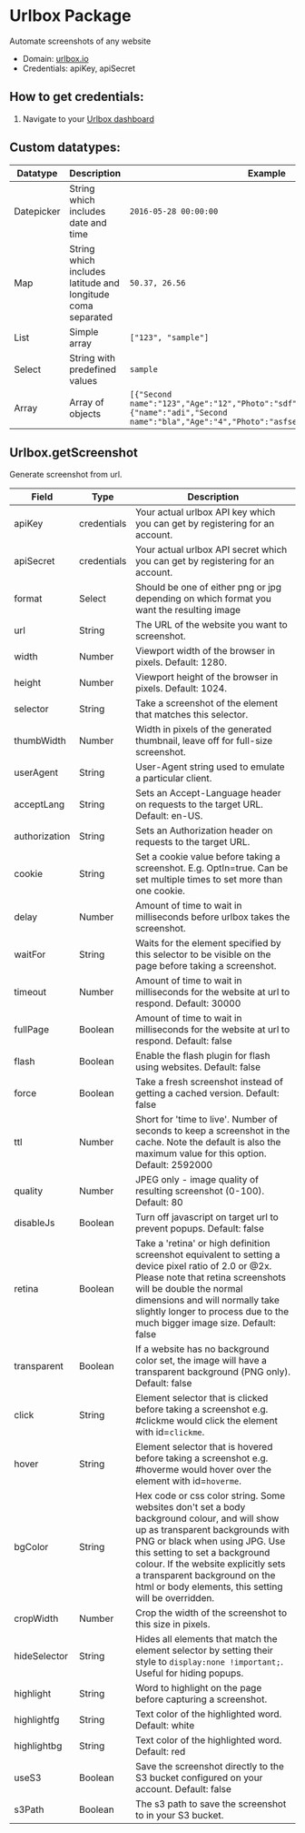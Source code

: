 # Urlbox Package
Automate screenshots of any website
* Domain: [urlbox.io](https://urlbox.io)
* Credentials: apiKey, apiSecret

## How to get credentials: 
1. Navigate to your [Urlbox dashboard](https://urlbox.io/dashboard) 


## Custom datatypes:
 |Datatype|Description|Example
 |--------|-----------|----------
 |Datepicker|String which includes date and time|```2016-05-28 00:00:00```
 |Map|String which includes latitude and longitude coma separated|```50.37, 26.56```
 |List|Simple array|```["123", "sample"]```
 |Select|String with predefined values|```sample```
 |Array|Array of objects|```[{"Second name":"123","Age":"12","Photo":"sdf","Draft":"sdfsdf"},{"name":"adi","Second name":"bla","Age":"4","Photo":"asfserwe","Draft":"sdfsdf"}] ```

## Urlbox.getScreenshot
Generate screenshot from url.

| Field        | Type       | Description
|--------------|------------|----------
| apiKey       | credentials| Your actual urlbox API key which you can get by registering for an account.
| apiSecret    | credentials| Your actual urlbox API secret which you can get by registering for an account.
| format       | Select     | Should be one of either png or jpg depending on which format you want the resulting image
| url          | String     | The URL of the website you want to screenshot.
| width        | Number     | Viewport width of the browser in pixels. Default: 1280.
| height       | Number     | Viewport height of the browser in pixels. Default: 1024.
| selector     | String     | Take a screenshot of the element that matches this selector.
| thumbWidth   | Number     | Width in pixels of the generated thumbnail, leave off for full-size screenshot.
| userAgent    | String     | User-Agent string used to emulate a particular client.
| acceptLang   | String     | Sets an Accept-Language header on requests to the target URL. Default: en-US.
| authorization| String     | Sets an Authorization header on requests to the target URL.
| cookie       | String     | Set a cookie value before taking a screenshot. E.g. OptIn=true. Can be set multiple times to set more than one cookie.
| delay        | Number     | Amount of time to wait in milliseconds before urlbox takes the screenshot.
| waitFor      | String     | Waits for the element specified by this selector to be visible on the page before taking a screenshot.
| timeout      | Number     | Amount of time to wait in milliseconds for the website at url to respond. Default: 30000
| fullPage     | Boolean    | Amount of time to wait in milliseconds for the website at url to respond. Default: false
| flash        | Boolean    | Enable the flash plugin for flash using websites. Default: false
| force        | Boolean    | Take a fresh screenshot instead of getting a cached version. Default: false
| ttl          | Number     | Short for 'time to live'. Number of seconds to keep a screenshot in the cache. Note the default is also the maximum value for this option. Default: 2592000
| quality      | Number     | JPEG only - image quality of resulting screenshot (0-100). Default: 80
| disableJs    | Boolean    | Turn off javascript on target url to prevent popups. Default: false
| retina       | Boolean    | Take a 'retina' or high definition screenshot equivalent to setting a device pixel ratio of 2.0 or @2x. Please note that retina screenshots will be double the normal dimensions and will normally take slightly longer to process due to the much bigger image size. Default: false
| transparent  | Boolean    | If a website has no background color set, the image will have a transparent background (PNG only). Default: false
| click        | String     | Element selector that is clicked before taking a screenshot e.g. #clickme would click the element with id=`clickme`.
| hover        | String     | Element selector that is hovered before taking a screenshot e.g. #hoverme would hover over the element with id=`hoverme`.
| bgColor      | String     | Hex code or css color string. Some websites don't set a body background colour, and will show up as transparent backgrounds with PNG or black when using JPG. Use this setting to set a background colour. If the website explicitly sets a transparent background on the html or body elements, this setting will be overridden.
| cropWidth    | Number     | Crop the width of the screenshot to this size in pixels.
| hideSelector | String     | Hides all elements that match the element selector by setting their style to `display:none !important;`. Useful for hiding popups.
| highlight    | String     | Word to highlight on the page before capturing a screenshot.
| highlightfg  | String     | Text color of the highlighted word. Default: white
| highlightbg  | String     | Text color of the highlighted word. Default: red
| useS3        | Boolean    | Save the screenshot directly to the S3 bucket configured on your account. Default: false
| s3Path       | Boolean    | The s3 path to save the screenshot to in your S3 bucket.


